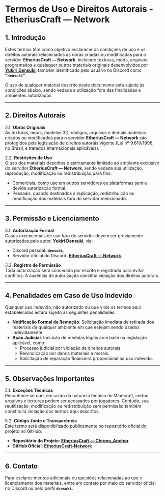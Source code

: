 # Termos de Uso e Direitos Autorais - EtheriusCraft — Network

## 1. Introdução

Estes termos têm como objetivo esclarecer as condições de uso e os direitos autorais relacionados às obras criadas ou modificadas para o servidor **EtheriusCraft — Network**, incluindo texturas, mods, arquivos programados e quaisquer outros materiais originais desenvolvidos por **[Yukiri Densuki](https://github.com/Densuki/)**, também identificado pelo usuário no Discord como **"``densuki``"**. 

O uso de qualquer material descrito neste documento está sujeito às condições abaixo, sendo vedada a utilização fora das finalidades e ambientes autorizados.

---

## 2. Direitos Autorais

2.1. **Obras Originais**  
As texturas, mods, modelos 3D, códigos, arquivos e demais materiais criados ou modificados para o servidor **EtheriusCraft — Network** são protegidos pela legislação de direitos autorais vigente (Lei nº 9.610/1998, no Brasil, e tratados internacionais aplicáveis).  

2.2. **Restrições de Uso**  
O uso dos materiais descritos é estritamente limitado ao ambiente exclusivo do servidor **EtheriusCraft — Network**, sendo vedada sua utilização, reprodução, modificação ou redistribuição para fins:  
- Comerciais, como uso em outros servidores ou plataformas sem a devida autorização formal.  
- Pessoais, quando destinados à replicação, redistribuição ou modificação dos materiais fora do servidor mencionado.  

---

## 3. Permissão e Licenciamento

3.1. **Autorização Formal**  
Casos excepcionais de uso fora do servidor devem ser previamente autorizados pelo autor, **Yukiri Densuki**, via:  
- Discord pessoal: **``densuki``**.  
- Servidor oficial do Discord: **[EtheriusCraft — Network](https://discord.gg/7KAvZgztgu)**.

3.2. **Registro de Permissão**  
Toda autorização será concedida por escrito e registrada para evitar conflitos. A ausência de autorização constitui violação dos direitos autorais.

---

## 4. Penalidades em Caso de Uso Indevido

Qualquer uso indevido, não autorizado ou que viole os termos aqui estabelecidos estará sujeito às seguintes penalidades:  
- **Notificação Formal de Remoção**: Solicitação imediata de retirada dos materiais de qualquer ambiente em que estejam sendo usados indevidamente.  
- **Ação Judicial**: Inclusão de medidas legais com base na legislação aplicável, como:  
  - Processo judicial por violação de direitos autorais.  
  - Reivindicação por danos materiais e morais.  
  - Solicitação de reparação financeira proporcional ao uso indevido.  

---

## 5. Observações Importantes

5.1. **Exceções Técnicas**  
Reconhece-se que, em razão da natureza técnica do Minecraft, certos arquivos e texturas podem ser acessados por jogadores. Contudo, sua reutilização, modificação ou redistribuição sem permissão também constituirá violação dos termos aqui descritos.  

5.2. **Código-fonte e Transparência**  
Este termo será disponibilizado publicamente no repositório oficial do projeto no GitHub:  
- **Repositório do Projeto**: **[EtheriusCraft — Chrono_Anchor](https://github.com/EtheriusCraft-Network/EtheriusCraft-Chrono_Anchor/)**
- **GitHub Oficial**: **[EtheriusCraft-Network](https://github.com/EtheriusCraft-Network/)**

---

## 6. Contato

Para esclarecimentos adicionais ou questões relacionadas ao uso e licenciamento dos materiais, entre em contato por meio do servidor oficial no Discord ou pelo perfil **``densuki``**.
